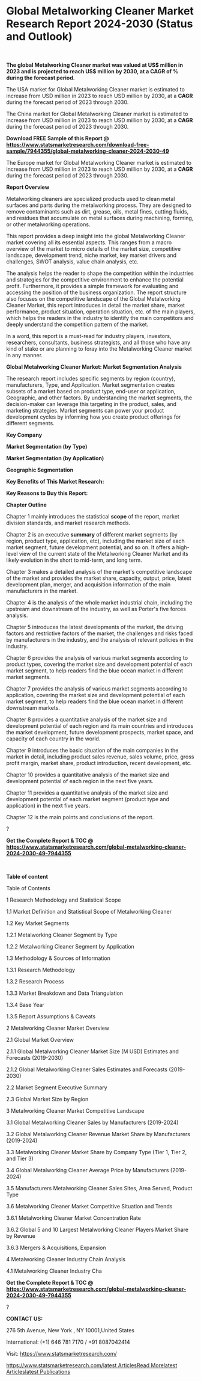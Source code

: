 <h1>Global Metalworking Cleaner Market Research Report 2024-2030 (Status and Outlook)</h1><br/><p><strong>The global Metalworking Cleaner market was valued at US$ million in 2023 and is projected to reach US$ million by 2030, at a <strong>CAGR</strong> of % during the forecast period.</strong></p>
 
 
 
 <p>The USA market for Global Metalworking Cleaner market is estimated to increase from USD million in 2023 to reach USD million by 2030, at a <strong>CAGR</strong> during the forecast period of 2023 through 2030.</p>
 
 
 
 <p>The China market for Global Metalworking Cleaner market is estimated to increase from USD million in 2023 to reach USD million by 2030, at a <strong>CAGR</strong> during the forecast period of 2023 through 2030.</p>
 
 
 
 <p><strong>Download FREE Sample of this Report @ <a href="https://www.statsmarketresearch.com/download-free-sample/7944355/global-metalworking-cleaner-2024-2030-49">https://www.statsmarketresearch.com/download-free-sample/7944355/global-metalworking-cleaner-2024-2030-49</a></strong></p>
 
 
 
 <p>The Europe market for Global Metalworking Cleaner market is estimated to increase from USD million in 2023 to reach USD million by 2030, at a <strong>CAGR</strong> during the forecast period of 2023 through 2030.</p>
 
 
 
 <p><strong>Report Overview</strong></p>
 
 
 
 <p>Metalworking cleaners are specialized products used to clean metal surfaces and parts during the metalworking process. They are designed to remove contaminants such as dirt, grease, oils, metal fines, cutting fluids, and residues that accumulate on metal surfaces during machining, forming, or other metalworking operations.</p>
 
 
 
 <p>This report provides a deep insight into the global Metalworking Cleaner market covering all its essential aspects. This ranges from a macro overview of the market to micro details of the market size, competitive landscape, development trend, niche market, key market drivers and challenges, SWOT analysis, value chain analysis, etc.</p>
 
 
 
 <p>The analysis helps the reader to shape the competition within the industries and strategies for the competitive environment to enhance the potential profit. Furthermore, it provides a simple framework for evaluating and accessing the position of the business organization. The report structure also focuses on the competitive landscape of the Global Metalworking Cleaner Market, this report introduces in detail the market share, market performance, product situation, operation situation, etc. of the main players, which helps the readers in the industry to identify the main competitors and deeply understand the competition pattern of the market.</p>
 
 
 
 <p>In a word, this report is a must-read for industry players, investors, researchers, consultants, business strategists, and all those who have any kind of stake or are planning to foray into the Metalworking Cleaner market in any manner.</p>
 
 
 
 <p><strong>Global Metalworking Cleaner Market: Market Segmentation Analysis</strong></p>
 
 
 
 <p>The research report includes specific segments by region (country), manufacturers, Type, and Application. Market segmentation creates subsets of a market based on product type, end-user or application, Geographic, and other factors. By understanding the market segments, the decision-maker can leverage this targeting in the product, sales, and marketing strategies. Market segments can power your product development cycles by informing how you create product offerings for different segments.</p>
 
 
 
 <p><strong>Key Company</strong></p>
 
 
 
 <p><strong>Market Segmentation (by Type)</strong></p>
 
 
 
 <p><strong>Market Segmentation (<strong>by Application</strong>)</strong></p>
 
 
 
 <p><strong>Geographic Segmentation</strong></p>
 
 
 
 <p><strong>Key Benefits of This Market Research:</strong></p>
 
 
 
 <p><strong>Key <strong>Reasons to Buy</strong> this Report:</strong></p>
 
 
 
 <p><strong>Chapter Outline</strong></p>
 
 
 
 <p>Chapter 1 mainly introduces the statistical <strong>scope</strong> of the report, market division standards, and market research methods.</p>
 
 
 
 <p>Chapter 2 is an executive <strong>summary</strong> of different market segments (by region, product type, application, etc), including the market size of each market segment, future development potential, and so on. It offers a high-level view of the current state of the Metalworking Cleaner Market and its likely evolution in the short to mid-term, and long term.</p>
 
 
 
 <p>Chapter 3 makes a detailed analysis of the market&#39;s competitive landscape of the market and provides the market share, capacity, output, price, latest development plan, merger, and acquisition information of the main manufacturers in the market.</p>
 
 
 
 <p>Chapter 4 is the analysis of the whole market industrial chain, including the upstream and downstream of the industry, as well as Porter&#39;s five forces analysis.</p>
 
 
 
 <p>Chapter 5 introduces the latest developments of the market, the driving factors and restrictive factors of the market, the challenges and risks faced by manufacturers in the industry, and the analysis of relevant policies in the industry.</p>
 
 
 
 <p>Chapter 6 provides the analysis of various market segments according to product types, covering the market size and development potential of each market segment, to help readers find the blue ocean market in different market segments.</p>
 
 
 
 <p>Chapter 7 provides the analysis of various market segments according to application, covering the market size and development potential of each market segment, to help readers find the blue ocean market in different downstream markets.</p>
 
 
 
 <p>Chapter 8 provides a quantitative analysis of the market size and development potential of each region and its main countries and introduces the market development, future development prospects, market space, and capacity of each country in the world.</p>
 
 
 
 <p>Chapter 9 introduces the basic situation of the main companies in the market in detail, including product sales revenue, sales volume, price, gross profit margin, market share, product introduction, recent development, etc.</p>
 
 
 
 <p>Chapter 10 provides a quantitative analysis of the market size and development potential of each region in the next five years.</p>
 
 
 
 <p>Chapter 11 provides a quantitative analysis of the market size and development potential of each market segment (product type and application) in the next five years.</p>
 
 
 
 <p>Chapter 12 is the main points and conclusions of the report.</p>
 
 
 
 <p>? </p>
 
 
 
 <div><b>Get the Complete Report & TOC @ <a href="https://www.statsmarketresearch.com/global-metalworking-cleaner-2024-2030-49-7944355">https://www.statsmarketresearch.com/global-metalworking-cleaner-2024-2030-49-7944355</a></b></div>
 
 
 
 <p><br />
 
 <b>Table of content</b></p>
 
 
 
 <p>Table of Contents<br />
 
 1 Research Methodology and Statistical Scope<br />
 
 1.1 Market Definition and Statistical Scope of Metalworking Cleaner<br />
 
 1.2 Key Market Segments<br />
 
 1.2.1 Metalworking Cleaner Segment by Type<br />
 
 1.2.2 Metalworking Cleaner Segment by Application<br />
 
 1.3 Methodology & Sources of Information<br />
 
 1.3.1 Research Methodology<br />
 
 1.3.2 Research Process<br />
 
 1.3.3 Market Breakdown and Data Triangulation<br />
 
 1.3.4 Base Year<br />
 
 1.3.5 Report Assumptions & Caveats<br />
 
 2 Metalworking Cleaner Market Overview<br />
 
 2.1 Global Market Overview<br />
 
 2.1.1 Global Metalworking Cleaner Market Size (M USD) Estimates and Forecasts (2019-2030)<br />
 
 2.1.2 Global Metalworking Cleaner Sales Estimates and Forecasts (2019-2030)<br />
 
 2.2 Market Segment Executive Summary<br />
 
 2.3 Global Market Size by Region<br />
 
 3 Metalworking Cleaner Market Competitive Landscape<br />
 
 3.1 Global Metalworking Cleaner Sales by Manufacturers (2019-2024)<br />
 
 3.2 Global Metalworking Cleaner Revenue Market Share by Manufacturers (2019-2024)<br />
 
 3.3 Metalworking Cleaner Market Share by Company Type (Tier 1, Tier 2, and Tier 3)<br />
 
 3.4 Global Metalworking Cleaner Average Price by Manufacturers (2019-2024)<br />
 
 3.5 Manufacturers Metalworking Cleaner Sales Sites, Area Served, Product Type<br />
 
 3.6 Metalworking Cleaner Market Competitive Situation and Trends<br />
 
 3.6.1 Metalworking Cleaner Market Concentration Rate<br />
 
 3.6.2 Global 5 and 10 Largest Metalworking Cleaner Players Market Share by Revenue<br />
 
 3.6.3 Mergers & Acquisitions, Expansion<br />
 
 4 Metalworking Cleaner Industry Chain Analysis<br />
 
 4.1 Metalworking Cleaner Industry Cha</p>
 
 
 
 <div><b>Get the Complete Report & TOC @ <a href="https://www.statsmarketresearch.com/global-metalworking-cleaner-2024-2030-49-7944355">https://www.statsmarketresearch.com/global-metalworking-cleaner-2024-2030-49-7944355</a></b></div>
 
 
 
 <p>? </p>
 
 
 
 <p><b>CONTACT US:</b><br />
 
 276 5th Avenue, New York , NY 10001,United States<br />
 
 International: (+1) 646 781 7170 / +91 8087042414<br />
 
 Visit: <a href="https://www.statsmarketresearch.com/">https://www.statsmarketresearch.com/</a><br />
 
 <a href="https://gyeongbokgung.com">https://www.statsmarketresearch.com/</a><a href="https://hallyeomaritime.com">latest Articles</a><a href="https://jingwansa.com">Read More</a><a href="https://nguoiviet.jp/">latest Articles</a><a href="https://www.intelmarketresearch.com/">latest Publications</a></p>